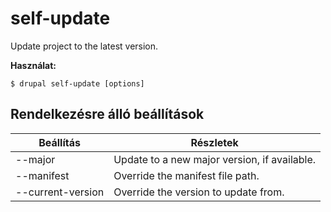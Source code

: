 # self-update
Update project to the latest version.

**Használat:**
```
$ drupal self-update [options]
```

## Rendelkezésre álló beállítások
Beállítás | Részletek
-------|-------------
--major | Update to a new major version, if available.
--manifest | Override the manifest file path.
--current-version | Override the version to update from.
